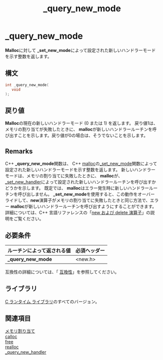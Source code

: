 ﻿---
title: _query_new_mode
ms.date: 11/04/2016
api_name:
- _query_new_mode
api_location:
- msvcrt.dll
- msvcr80.dll
- msvcr90.dll
- msvcr100.dll
- msvcr100_clr0400.dll
- msvcr110.dll
- msvcr110_clr0400.dll
- msvcr120.dll
- msvcr120_clr0400.dll
- ucrtbase.dll
- api-ms-win-crt-heap-l1-1-0.dll
api_type:
- DLLExport
topic_type:
- apiref
f1_keywords:
- query_new_mode
- _query_new_mode
helpviewer_keywords:
- query_new_mode function
- handler modes
- _query_new_mode function
ms.assetid: e185c5f9-b73b-4257-8eff-b47648374768
ms.openlocfilehash: 59724dafdc6488596478d0b44b254c4f498fce99
ms.sourcegitcommit: f19474151276d47da77cdfd20df53128fdcc3ea7
ms.translationtype: MT
ms.contentlocale: ja-JP
ms.lasthandoff: 09/12/2019
ms.locfileid: "70950111"
---
# <a name="_query_new_mode"></a>_query_new_mode

**Malloc**に対して **_set_new_mode**によって設定された新しいハンドラーモードを示す整数を返します。

## <a name="syntax"></a>構文

```C
int _query_new_mode(
   void
);
```

## <a name="return-value"></a>戻り値

**Malloc**の現在の新しいハンドラーモード (0 または 1) を返します。 戻り値1は、メモリの割り当てが失敗したときに、 **malloc**が新しいハンドラールーチンを呼び出すことを示します。戻り値が0の場合は、そうでないことを示します。

## <a name="remarks"></a>Remarks

C++ **_query_new_mode**関数は、 C++ [malloc](malloc.md)の[_set_new_mode](set-new-mode.md)関数によって設定された新しいハンドラーモードを示す整数を返します。 新しいハンドラーモードは、メモリの割り当てに失敗したときに、 **malloc**が、 [_set_new_handler](set-new-handler.md)によって設定された新しいハンドラールーチンを呼び出すかどうかを示します。 既定では、 **malloc**はエラー発生時に新しいハンドラールーチンを呼び出しません。 **_set_new_mode**を使用すると、この動作をオーバーライドして、**new**演算子がメモリの割り当てに失敗したときと同じ方法で、エラー **malloc**が新しいハンドラールーチンを呼び出すようにすることができます。 詳細については、C++ 言語リファレンスの「[new および delete 演算子](../../cpp/new-and-delete-operators.md)」の説明をご覧ください。

## <a name="requirements"></a>必要条件

|ルーチンによって返される値|必須ヘッダー|
|-------------|---------------------|
|**_query_new_mode**|\<new.h>|

互換性の詳細については、「 [互換性](../../c-runtime-library/compatibility.md)」を参照してください。

## <a name="libraries"></a>ライブラリ

[C ランタイム ライブラリ](../../c-runtime-library/crt-library-features.md)のすべてのバージョン。

## <a name="see-also"></a>関連項目

[メモリ割り当て](../../c-runtime-library/memory-allocation.md)<br/>
[calloc](calloc.md)<br/>
[free](free.md)<br/>
[realloc](realloc.md)<br/>
[_query_new_handler](query-new-handler.md)<br/>
